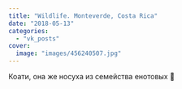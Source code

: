```yaml
---
title: "Wildlife. Monteverde, Costa Rica"
date: "2018-05-13"
categories: 
  - "vk_posts"
cover:
  image: "images/456240507.jpg"
---
```


Коати, она же носуха из семейства енотовых 🐾
